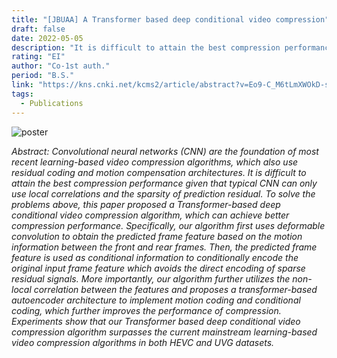 ```yaml
---
title: "[JBUAA] A Transformer based deep conditional video compression"
draft: false
date: 2022-05-05
description: "It is difficult to attain the best compression performance given that typical CNN can only use local correlations and the sparsity of prediction residual. This paper proposed a Transformer-based deep conditional video compression algorithm, which can achieve better compression performance."
rating: "EI"
author: "Co-1st auth."
period: "B.S."
link: "https://kns.cnki.net/kcms2/article/abstract?v=Eo9-C_M6tLmXWOkD-sNcF8BKn9DBMuppP-IKA9SkB45YcOxBBYdKwTcuyw9t_Fo7eyrLdW8v31uQkBG7qU0ImBNH6o8WxShIOghQJjQX0XvCD3GULkF-bKaKXF32KVQSmAik21sDccE=&uniplatform=NZKPT&language=CHS"
tags:
  - Publications
---
```


![poster](https://s2.loli.net/2023/11/29/5TesQ8yoGHCu9m3.jpg)

*Abstract: Convolutional neural networks (CNN) are the foundation of most recent learning-based video compression algorithms, which also use residual coding and motion compensation architectures. It is difficult to attain the best compression performance given that typical CNN can only use local correlations and the sparsity of prediction residual. To solve the problems above, this paper proposed a Transformer-based deep conditional video compression algorithm, which can achieve better compression performance. Specifically, our algorithm first uses deformable convolution to obtain the predicted frame feature based on the motion information between the front and rear frames. Then, the predicted frame feature is used as conditional information to conditionally encode the original input frame feature which avoids the direct encoding of sparse residual signals. More importantly, our algorithm further utilizes the non-local correlation between the features and proposes a transformer-based autoencoder architecture to implement motion coding and conditional coding, which further improves the performance of compression. Experiments show that our Transformer based deep conditional video compression algorithm surpasses the current mainstream learning-based video compression algorithms in both HEVC and UVG datasets.*